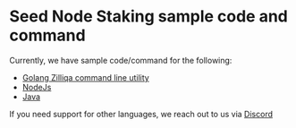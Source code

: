 # Seed Node Staking sample code and command
Currently, we have sample code/command for the following:
- [Golang Zilliqa command line utility](./Golang-ZLI)
- [NodeJs](./NodeJS) 
- [Java](./Java)

If you need support for other languages, we reach out to us via [Discord](https://discord.gg/XMRE9tt)
